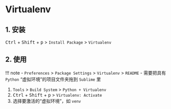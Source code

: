 #  Virtualenv

## 1. 安装

<kbd>Ctrl</kbd> + <kbd>Shift</kbd> + <kbd>p</kbd> > `Install Package` > `Virtualenv`

## 2. 使用

!!! note
    - `Preferences` > `Package Settings` > `Virtualenv` > `README`
    - 需要把具有 `Python` “虚拟环境”的项目文件夹拖到 `Sublime` 里

1. `Tools` > `Build System` > `Python + Virtualenv`
2. <kbd>Ctrl</kbd> + <kbd>Shift</kbd> + <kbd>p</kbd> > `Virtualenv: Activate`
3. 选择要激活的“虚拟环境”，如 `venv`
